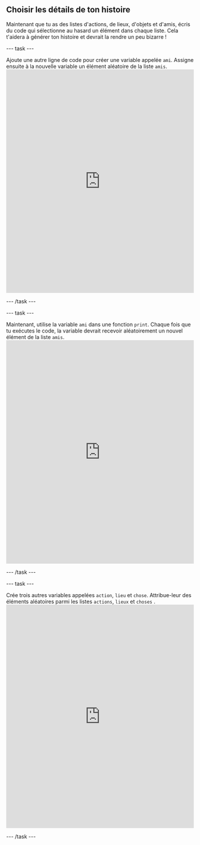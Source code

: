 ## Choisir les détails de ton histoire

Maintenant que tu as des listes d'actions, de lieux, d'objets et d'amis, écris du code qui sélectionne au hasard un élément dans chaque liste. Cela t'aidera à générer ton histoire et devrait la rendre un peu bizarre !

\--- task \---

Ajoute une autre ligne de code pour créer une variable appelée `ami`. Assigne ensuite à la nouvelle variable un élément aléatoire de la liste `amis`. <iframe src="https://trinket.io/embed/python/b3668ceb66" width="100%" height="600" frameborder="0" marginwidth="0" marginheight="0" allowfullscreen mark="crwd-mark"></iframe> 

\--- /task \---

\--- task \---

Maintenant, utilise la variable `ami` dans une fonction `print`. Chaque fois que tu exécutes le code, la variable devrait recevoir aléatoirement un nouvel élément de la liste `amis`. <iframe src="https://trinket.io/embed/python/cf0dfd81da" width="100%" height="600" frameborder="0" marginwidth="0" marginheight="0" allowfullscreen mark="crwd-mark"></iframe> 

\--- /task \---

\--- task \---

Crée trois autres variables appelées `action`, `lieu` et `chose`. Attribue-leur des éléments aléatoires parmi les listes `actions`, `lieux` et `choses` . <iframe src="https://trinket.io/embed/python/e6410121dd" width="100%" height="600" frameborder="0" marginwidth="0" marginheight="0" allowfullscreen mark="crwd-mark"></iframe> 

\--- /task \---